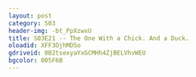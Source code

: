 ```yaml
---
layout: post 
category: S03 
header-img: -bt_PpXzwxU 
title: S03E21 -- The One With a Chick. And a Duck. 
oloadid: XFF3OjhMD5o 
gdriveid: 0B2tsexyaYxGCMHh4ZjBELVhvWEU 
bgcolor: 005F6B
--- 
```

<!--more--> 
